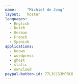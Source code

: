 ```yaml
---
name:     "Michiel de Jong"
layout:   hoster
languages:
  - English
  - Dutch
  - German
  - French
  - Spanish
applications:
  - known
  - wordpress
  - ghost
  - static
  - owncloud
paypal-button-id: 77L3CCS3MPRC8
---
```


